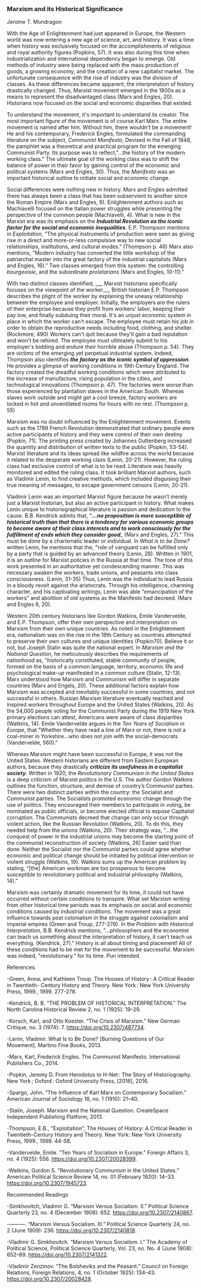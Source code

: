 ### Marxism and its Historical Significance
Jerome T. Mondragon

With the Age of Enlightenment had just appeared in Europe, the Western world was now entering a new age of science, art, and history. It was a time when history was exclusively focused on the accomplishments of religious and royal authority figures (Popkins, 57). It was also during this time when industrialization and international dependency began to emerge. Old methods of industry were being replaced with the mass production of goods, a growing economy, and the creation of a new capitalist market. The unfortunate consequence with the rise of industry was the division of classes. As these differences became apparent, the interpretation of history drastically changed. Thus, Marxist movement emerged in the 1800s as a means to represent the disadvantaged class (Marx and Engles, 20).  Historians now focused on the social and economic disparities that existed. 

To understand the movement, it's important to understand its creator. The most important figure of the movement is of course Karl Marx. The entire movement is named after him. Without him, there wouldn't be a movement! He and his contemporary, Frederick Engles, formulated the commanding literature on the subject, _Communist Manifesto_, Devised in the Fall of 1848, the pamphlet was a theoretical and practical program for the emerging Communist Party. Its purpose was to reflect,"...the history of the modern working class." The ultimate goal of the working class was to shift the balance of power in their favor by gaining control of the economic and political systems (Marx and Engles, 30). Thus, the _Manifesto_ was an important historical outline to initiate social and economic change. 

Social differences were nothing new in history. Marx and Engles admitted there has always been a class that has been subservient to another since the Roman Empire (Marx and Engles, 9). Enlightenment authors such as Machiavelli focused on the Italian power struggles while presenting the perspective of the common people (Machiavelli, 4). What is new in the Marxist era was its emphasis on the ___Industrial Revolution as the iconic factor for the social and economic inequalities___. E.P. Thompson mentions in _Exploitation_, "The physical instruments of production were seen as giving rise in a direct and more-or-less compulsive way to new social relationships, institutions, and cultural modes." (Thompson p. 46) Marx also mentions, "Modern industry has converted the little workshop of the patriarchal master into the great factory of the industrial capitalists (Marx and Engles, 16).” Two classes emerged from this system:  the controlling _bourgeoisie_, and the subordinate _proletarians_ (Marx and Engles, 10-11)." 

With two distinct classes identified, ___ Marxist historians specifically focuses on the viewpoint of the worker___ British historian E.P. Thompson describes the plight of the worker by explaining the uneasy relationship between the employee and employer. Initially, the employers are the rulers of their enterprise because they profit from workers' labor, keeping their pay low, and finally subduing their moral. It's an unjust economic system in place in which the worker can't escape. The employee must retain his job in order to obtain the reproductive needs including food, clothing, and shelter. (Rockmore, 490) Workers can't quit because they'll gain a bad reputation and won't be rehired. The employee must ultimately submit to his employer's bidding and endure their horrible abuse (Thompson p. 54). They are victims of the emerging yet perpetual industrial system. Indeed, Thompson also identifies ___the factory as the iconic symbol of oppression___.  He provides a glimpse of working conditions in 19th Century England. The factory created the dreadful working conditions which were attributed to the increase of manufacture, rising population in the cities, and technological innovations (Thompson p. 47). The factories were worse than those experienced by plantation slaves in the American South. Whereas slaves work outside and might get a cool breeze, factory workers are locked in hot and unventilated rooms for hours with no rest. (Thompson p. 55) 

Marxism was no doubt influenced by the Enlightenment movement. Events such as the 1789 French Revolution demonstrated that ordinary people were active participants of history and they were control of their own destiny (Popkin, 71). The printing press created by Johannes Guttenberg increased the quantity and distribution of written texts to the public (Popkin, 53-54). Marxist literature and its ideas spread like wildfire across the world because it related to the desperate working class (Lenin, 20-21).  However, the ruling class had exclusive control of what is to be read. Literature was heavily monitored and edited the ruling class. It took brilliant Marxist authors, such as Vladimir Lenin, to find creative methods, which included disguising their true meaning of messages, to escape government censors (Lenin, 20-21). 

Vladimir Lenin was an important Marxist figure because he wasn’t merely just a Marxist historian, but also an active participant in history. What makes Lenin unique to historiographical literature is passion and dedication to the cause. B.B. Kendrick admits that, "___...no proposition is more susceptible of historical truth than that there is a tendency for various economic groups to become aware of their class interests and to work consciously for the fulfillment of ends which they consider good____ (Marx and Engles, 27)." This must be done by a charismatic leader or individual. In _What is to be Done?_ written Lenin, he mentions that the, "role of vanguard can be fulfilled only by a party that is guided by an advanced theory (Lenin, 28). Written in 1901, it is an outline for Marxist policies in the Russia at that time. The tone of this work presented in an authoritative yet condescending manner. This was necessary awaken the workers, trade unions, and peasants into class consciousness. (Lenin, 31-35) Thus, Lenin was the individual to lead Russia in a bloody revolt against the aristocrats. Through his intelligence, charming character, and his captivating writings, Lenin was able "emancipation of the workers" and abolition of old systems as the Manifesto had decreed. (Marx and Engles 6, 20).

Western 20th century historians like Gordon Watkins, Emile Vandervelde, and E.P. Thompson, offer their own perspective and interpretation on Marxism from their own unique countries. As noted in the Enlightenment era, nationalism was on the rise in the 18th Century as countries attempted to preserve their own cultures and unique identities (Popkin70). Believe it or not, but Joseph Stalin was quite the national expert. In _Marxism and the National Question_, he meticulously describes the requirements of nationhood as, "historically constituted, stable community of people, formed on the basis of a common language, territory, economic life and psychological make-up manifested in a common culture (Stalin, 12-13). Marx understood how Marxism and Communism will differ in separate countries (Marx and Engels, 20). These additional factors explain how Marxism was accepted and inevitably successful in some countries, and not successful in others. Russian Marxism literature eventually reached and inspired workers throughout Europe and the United States (Watkins, 20).  As the 54,000 people voting for the Communist Party during the 1919 New York primary elections can attest, Americans were aware of class disparities (Watkins, 14).  Emile Vandervelde argues in the _Ten Years of Socialism in Europe_, that "Whether they have read a line of Marx or not, there is not a coal-miner in Yorkshire...who does not join with the social-democrats (Vandervelde, 560)."

Whereas Marxism might have been successful in Europe, it was not the United States. Western historians are different from Eastern European authors, because they drastically ___criticize its usefulness in a capitalist society___. Written in 1920, the _Revolutionary Communism in the United States_ is a deep criticism of Marxist politics in the U.S. The author Gordon Watkins outlines the function, structure, and demise of country’s Communist parties. There were two distinct parties within the country: the Socialist and Communist parties. The Socialists promoted economic change through the use of politics. They encouraged their members to participate in voting, be nominated as public officials, or become elected official to expose Capitalist corruption. The Communists decreed that change can only occur through violent action, like the Russian Revolution (Watkins, 20). To do this, they needed help from the unions (Watkins, 20). Their strategy was, "...the conquest of power in the industrial unions may become the starting point of the communist reconstruction of society (Watkins, 26) Easier said than done. Neither the Socialist nor the Communist parties could agree whether economic and political change should be initiated by political intervention or violent struggle (Watkins, 19). Watkins sums up the American problem by stating, “[the] American workman are too prosperous to become susceptible to revolutionary political and industrial philosophy (Watkins, 14).” 

Marxism was certainly dramatic movement for its time, it could not have occurred without certain conditions to transpire. What set Marxism writing from other historical time periods was its emphasis on social and economic conditions caused by industrial conditions. The movement was a great influence towards post colonialism in the struggle against colonialism and imperial empires (Green and Troup, 277-278). In the _Problem with Historical Interpretation_, B.B. Kendrick mentions, "...philosophers and the economist can teach us something about the interpretation of history, it can't teach us everything. (Kendrick, 27)." History is all about timing and placement! All of these conditions had to be met for the movement to be successful. Marxism was indeed, "revolutionary." for its time. Pun intended.


References

-Green, Anna, and Kathleen Troup. The Houses of History : A Critical Reader in Twentieth-	Century History and Theory. New York : New York University Press, 1999., 1999. 277-278.

-Kendrick, B. B. “THE PROBLEM OF HISTORICAL INTERPRETATION.” The North Carolina Historical Review 2, no. 1 (1925): 19–29.

-Korsch, Karl, and Otto Koester. “The Crisis of Marxism.” New German Critique, no. 3 (1974): 7. https://doi.org/10.2307/487734.

-Lenin, Vladimir. What Is to Be Done? [Burning Questions of Our Movement]. Martino Fine Books, 2013.

-Marx, Karl, Frederick Engles. The Communist Manifesto. International Publishers Co., 2014.

-Popkin, Jeremy D. From Herodotus to H-Net : The Story of Historiography. New York ; 	Oxford : Oxford University Press, [2016], 2016.

-Spargo, John. “The Influence of Karl Marx on Contemporary Socialism.” American Journal of Sociology 16, no. 1 (1910): 21–40.

-Stalin, Joseph. Marxism and the National Question. CreateSpace Independent Publishing Platform, 2013.

-Thompson, E.B., "Exploitation", The Houses of History: A Critical Reader in Twentieth-Century History and Theory. New York: New York University Press, 1999., 1999. 44-58.

-Vandervelde, Emile. “Ten Years of Socialism in Europe.” Foreign Affairs 3, no. 4 (1925): 556. https://doi.org/10.2307/20028399.

-Watkins, Gordon S. “Revolutionary Communism in the United States.” American Political Science Review 14, no. 01 (February 1920): 14–33. https://doi.org/10.2307/1945723.

Recommended Readings

-Simkhovitch, Vladimir G. “Marxism Versus Socialism. II.” Political Science Quarterly 23, no. 4 (December 1908): 652. https://doi.org/10.2307/2140867.

-———. “Marxism Versus Socialism. III.” Political Science Quarterly 24, no. 2 (June 1909): 236. https://doi.org/10.2307/2140818.

-Vladimir G. Simkhovitch. “Marxism Versus Socialism. I.” The Academy of Political Science, Political Science Quarterly, Vol. 23, no. No. 4 (June 1908): 652–89. https://doi.org/10.2307/2141322.

-Vladimir Zenzinov. “The Bolsheviks and the Peasant.” Council on Foreign Relations, Foreign Relations, 4, no. 1 (October 1925): 134–43. https://doi.org/10.2307/20028428.



